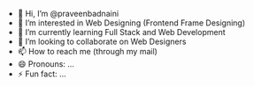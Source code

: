 - 👋 Hi, I’m @praveenbadnaini
- 👀 I’m interested in Web Designing (Frontend Frame Designing)
- 🌱 I’m currently learning Full Stack and Web Development 
- 💞️ I’m looking to collaborate on Web Designers
- 📫 How to reach me (through my mail)
- 😄 Pronouns: ...
- ⚡ Fun fact: ...

<!---
praveenbadnaini/praveenbadnaini is a ✨ special ✨ repository because its `README.md` (this file) appears on your GitHub profile.
You can click the Preview link to take a look at your changes.
--->
